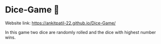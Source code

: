 # Dice-Game 🎲

Website link: https://ankitpatil-22.github.io/Dice-Game/

In this game two dice are randomly rolled and the dice with highest number wins.
